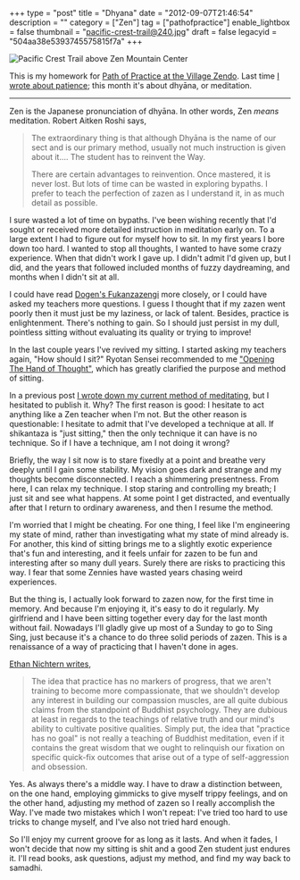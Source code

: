 +++
type = "post"
title = "Dhyana"
date = "2012-09-07T21:46:54"
description = ""
category = ["Zen"]
tag = ["pathofpractice"]
enable_lightbox = false
thumbnail = "pacific-crest-trail@240.jpg"
draft = false
legacyid = "504aa38e5393745575815f7a"
+++

<p><img style="display:block; margin-left:auto; margin-right:auto;" src="pacific-crest-trail.jpg" alt="Pacific Crest Trail above Zen Mountain Center" title="Pacific Crest Trail above Zen Mountain Center" border="0"   /></p>
<p>This is my homework for <a href="http://villagezendo.org/2011/12/path-of-practice/">Path of Practice at the Village Zendo</a>. Last time <a href="/blog/patience/">I wrote
about patience</a>; this month it's about dhy&#257;na, or meditation.</p>
<hr />
<p>Zen is the Japanese pronunciation of dhy&#257;na. In other words, Zen <em>means</em> meditation. Robert Aitken Roshi says,</p>
<blockquote>
<p>The extraordinary thing is that although Dhy&#257;na is the name of our sect and is our primary method, usually not much instruction is given about it.... The student 
has to reinvent the Way.</p>
<p>There are certain advantages to reinvention. Once mastered, it is never lost. But lots of time can be wasted in exploring bypaths. I prefer to teach the perfection 
of zazen as I understand it, in as much detail as possible.</p>
</blockquote>
<p>I sure wasted a lot of time on bypaths. I've been wishing recently that I'd sought or received more detailed instruction in meditation early on. To a large extent I had to figure out for myself how to sit. In my first years I bore down too hard. I wanted to stop all thoughts, I wanted to have some crazy experience. When that didn't work I gave up. I didn't admit I'd given up, but I did, and the years that followed included months of fuzzy daydreaming, and months when I didn't sit at all.</p>
<p>I could have read <a href="http://www.stanford.edu/group/scbs/sztp3/translations/gongyo_seiten/translations/part_3/fukan_zazengi.html">Dogen's Fukanzazengi</a> more closely, or I could have asked my teachers more questions. I guess I thought that if my zazen went poorly then it must just be my laziness, or lack of talent. Besides, practice is enlightenment. There's nothing to gain. So I should just persist in my dull, pointless sitting without evaluating its quality or trying to improve!</p>
<p>In the last couple years I've revived my sitting. I started asking my teachers again, "How should I sit?" Ryotan Sensei recommended to me <a href="/blog/review-of-opening-the-hand-of-thought-by-kosho-uchiyama/">"Opening The Hand of Thought"</a>, which has greatly clarified the purpose and method of sitting.</p>
<p>In a previous post <a href="/blog/back-from-zen-camp/">I wrote down my current method of meditating</a>, but I hesitated to publish it. Why? The first reason is good: I hesitate to act anything like a Zen teacher when I'm not. But the other reason is questionable: I hesitate to admit that I've developed a technique at all. If shikantaza is "just sitting," then the only technique it can have is no technique. So if I have a technique, am I not doing it wrong?</p>
<p>Briefly, the way I sit now is to stare fixedly at a point and breathe very deeply until I gain some stability. My vision goes dark and strange and my thoughts become disconnected. I reach a shimmering presentness. From here, I can relax my technique. I stop staring and controlling my breath; I just sit and see what happens. At some point I get distracted, and eventually after that I return to ordinary awareness, and then I resume the method.</p>
<p>I'm worried that I might be cheating. For one thing, I feel like I'm engineering my state of mind, rather than investigating what my state of mind already is. For another, this kind of sitting brings me to a slightly exotic experience that's fun and interesting, and it feels unfair for zazen to be fun and interesting after so many dull years. Surely there are risks to practicing this way. I fear that some Zennies have wasted years chasing weird experiences.</p>
<p>But the thing is, I actually look forward to zazen now, for the first time in memory. And because I'm enjoying it, it's easy to do it regularly. My girlfriend and I have been sitting together every day for the last month without fail. Nowadays I'll gladly give up most of a Sunday to go to Sing Sing, just because it's a chance to do three solid periods of zazen. This is a renaissance of a way of practicing that I haven't done in ages.</p>
<p><a href="http://www.huffingtonpost.com/ethan-nichtern/learning-compassion_b_1066186.html">Ethan Nichtern writes</a>,</p>
<blockquote>
<p>The idea that practice has no markers of progress, that we aren't training to become more compassionate, that we shouldn't develop any interest in building our compassion muscles, are all quite dubious claims from the standpoint of Buddhist psychology. They are dubious at least in regards to the teachings of relative truth and our mind's ability to cultivate positive qualities. Simply put, the idea that "practice has no goal" is not really a teaching of Buddhist meditation, even if it contains the great wisdom that we ought to relinquish our fixation on specific quick-fix outcomes that arise out of a type of self-aggression and obsession.</p>
</blockquote>
<p>Yes. As always there's a middle way. I have to draw a distinction between, on the one hand, employing gimmicks to give myself trippy feelings, and on the other hand, adjusting my method of zazen so I really accomplish the Way. I've made two mistakes which I won't repeat: I've tried too hard to use tricks to change myself, and I've also not tried hard enough.</p>
<p>So I'll enjoy my current groove for as long as it lasts. And when it fades, I won't decide that now my sitting is shit and a good Zen student just endures it. I'll read books, ask questions, adjust my method, and find my way back to samadhi.</p>

